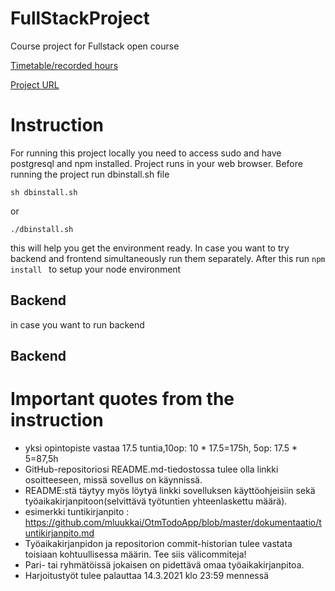 # FullStackProject
Course project for Fullstack open course

[Timetable/recorded hours](docs/tuntikirjanpito.md)

[Project URL](https://maailmam.me)
# Instruction
For running this project locally you need to access sudo and have postgresql and npm installed. Project runs in your web browser. Before running the project run dbinstall.sh file
```
sh dbinstall.sh
```
or
```
./dbinstall.sh
```
this will help you get the environment ready. In case you want to try backend and frontend simultaneously run them separately.
After this run ```npm install ``` to setup your node environment

## Backend
in case you want to run backend 
## Backend

# Important quotes from the instruction 

- yksi opintopiste vastaa 17.5 tuntia,10op: 10 * 17.5=175h, 5op: 17.5 * 5=87,5h
- GitHub-repositoriosi README.md-tiedostossa tulee olla linkki osoitteeseen, missä sovellus on käynnissä. 
- README:stä täytyy myös löytyä linkki sovelluksen käyttöohjeisiin sekä työaikakirjanpitoon(selvittävä työtuntien yhteenlaskettu määrä). 
- esimerkki tuntikirjanpito : https://github.com/mluukkai/OtmTodoApp/blob/master/dokumentaatio/tuntikirjanpito.md
- Työaikakirjanpidon ja repositorion commit-historian tulee vastata toisiaan kohtuullisessa määrin. Tee siis välicommiteja!
- Pari- tai ryhmätöissä jokaisen on pidettävä omaa työaikakirjanpitoa.
- Harjoitustyöt tulee palauttaa 14.3.2021 klo 23:59 mennessä
